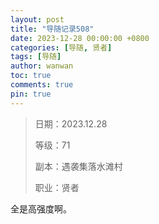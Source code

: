 ```yaml
---
layout: post
title: "导随记录508"
date: 2023-12-28 00:00:00 +0800
categories: [导随, 贤者]
tags: [导随]
author: wanwan
toc: true
comments: true
pin: true
---
```

> 日期：2023.12.28
>
> 等级：71
>
> 副本：遇袭集落水滩村
>
> 职业：贤者

全是高强度啊。